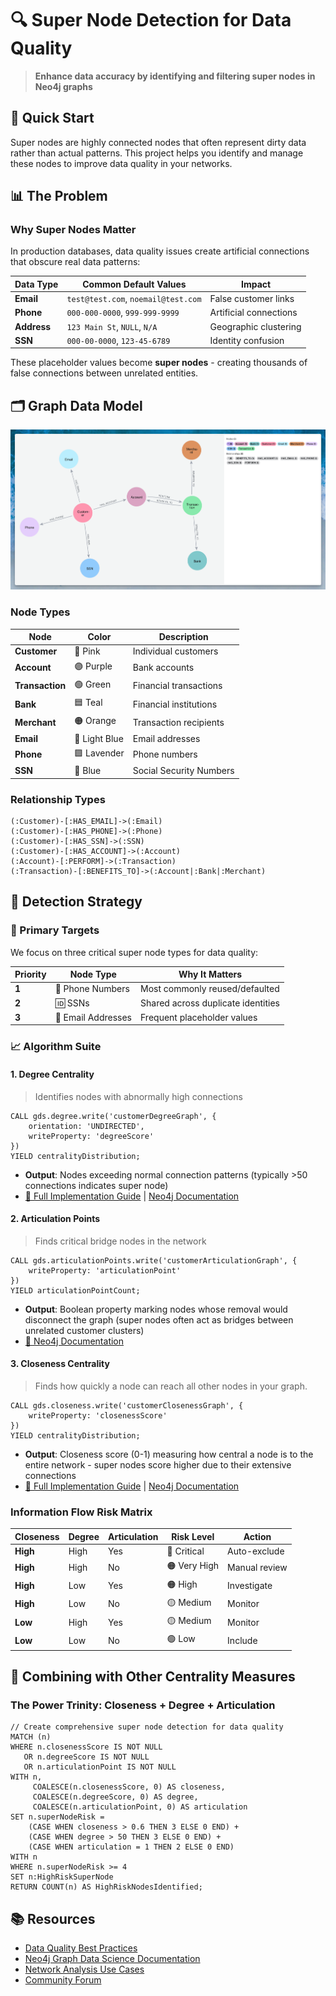 # 🔍 Super Node Detection for Data Quality

> **Enhance data accuracy by identifying and filtering super nodes in Neo4j graphs**

## 🎯 Quick Start

Super nodes are highly connected nodes that often represent dirty data rather than actual patterns. This project helps you identify and manage these nodes to improve data quality in your networks.

## 📊 The Problem

### Why Super Nodes Matter

In production databases, data quality issues create artificial connections that obscure real data patterns:

| Data Type | Common Default Values | Impact |
|-----------|----------------------|--------|
| **Email** | `test@test.com`, `noemail@test.com` | False customer links |
| **Phone** | `000-000-0000`, `999-999-9999` | Artificial connections |
| **Address** | `123 Main St`, `NULL`, `N/A` | Geographic clustering |
| **SSN** | `000-00-0000`, `123-45-6789` | Identity confusion |

These placeholder values become **super nodes** - creating thousands of false connections between unrelated entities.

## 🗂️ Graph Data Model

![Graph Schema](diagrams/schema.png)

### Node Types

| Node | Color | Description |
|------|-------|-------------|
| **Customer** | 🔴 Pink | Individual customers |
| **Account** | 🟣 Purple | Bank accounts |
| **Transaction** | 🟢 Green | Financial transactions |
| **Bank** | 🟦 Teal | Financial institutions |
| **Merchant** | 🟠 Orange | Transaction recipients |
| **Email** | 🔵 Light Blue | Email addresses |
| **Phone** | 🟪 Lavender | Phone numbers |
| **SSN** | 🔷 Blue | Social Security Numbers |

### Relationship Types

```cypher
(:Customer)-[:HAS_EMAIL]->(:Email)
(:Customer)-[:HAS_PHONE]->(:Phone)
(:Customer)-[:HAS_SSN]->(:SSN)
(:Customer)-[:HAS_ACCOUNT]->(:Account)
(:Account)-[:PERFORM]->(:Transaction)
(:Transaction)-[:BENEFITS_TO]->(:Account|:Bank|:Merchant)
```

## 🔬 Detection Strategy

### 🎯 Primary Targets

We focus on three critical super node types for data quality:

| Priority | Node Type | Why It Matters |
|----------|-----------|----------------|
| **1** | 📱 Phone Numbers | Most commonly reused/defaulted |
| **2** | 🆔 SSNs | Shared across duplicate identities |
| **3** | 📧 Email Addresses | Frequent placeholder values |

### 📈 Algorithm Suite

#### 1. **Degree Centrality** 
> Identifies nodes with abnormally high connections

```cypher
CALL gds.degree.write('customerDegreeGraph', {
    orientation: 'UNDIRECTED',
    writeProperty: 'degreeScore'
})
YIELD centralityDistribution;
```

- **Output**: Nodes exceeding normal connection patterns (typically >50 connections indicates super node)
- [📖 Full Implementation Guide](DEGREE_CENTRALITY.md) | [Neo4j Documentation](https://neo4j.com/docs/graph-data-science/current/algorithms/degree-centrality/)

#### 2. **Articulation Points**
> Finds critical bridge nodes in the network

```cypher
CALL gds.articulationPoints.write('customerArticulationGraph', { 
    writeProperty: 'articulationPoint'
})
YIELD articulationPointCount;
```

- **Output**: Boolean property marking nodes whose removal would disconnect the graph (super nodes often act as bridges between unrelated customer clusters)
- [📖 Neo4j Documentation](https://neo4j.com/docs/graph-data-science/current/algorithms/articulation-points/)

#### 3. **Closeness Centrality**
> Finds how quickly a node can reach all other nodes in your graph.

```cypher
CALL gds.closeness.write('customerClosenessGraph', {
    writeProperty: 'closenessScore'
})
YIELD centralityDistribution;
```

- **Output**: Closeness score (0-1) measuring how central a node is to the entire network - super nodes score higher due to their extensive connections
- [📖 Full Implementation Guide](CLOSENESS_CENTRALITY.md) | [Neo4j Documentation](https://neo4j.com/docs/graph-data-science/current/algorithms/closeness-centrality/)

### Information Flow Risk Matrix

| Closeness | Degree | Articulation | Risk Level | Action |
|-----------|--------|--------------|------------|--------|
| **High** | High | Yes | 🔴 Critical | Auto-exclude |
| **High** | High | No | 🟠 Very High | Manual review |
| **High** | Low | Yes | 🟠 High | Investigate |
| **High** | Low | No | 🟡 Medium | Monitor |
| **Low** | High | Yes | 🟡 Medium | Monitor |
| **Low** | Low | No | 🟢 Low | Include |

## 🔄 Combining with Other Centrality Measures

### The Power Trinity: Closeness + Degree + Articulation

```cypher
// Create comprehensive super node detection for data quality
MATCH (n)
WHERE n.closenessScore IS NOT NULL 
   OR n.degreeScore IS NOT NULL 
   OR n.articulationPoint IS NOT NULL
WITH n,
     COALESCE(n.closenessScore, 0) AS closeness,
     COALESCE(n.degreeScore, 0) AS degree,
     COALESCE(n.articulationPoint, 0) AS articulation
SET n.superNodeRisk = 
    (CASE WHEN closeness > 0.6 THEN 3 ELSE 0 END) +
    (CASE WHEN degree > 50 THEN 3 ELSE 0 END) +
    (CASE WHEN articulation = 1 THEN 2 ELSE 0 END)
WITH n
WHERE n.superNodeRisk >= 4
SET n:HighRiskSuperNode
RETURN COUNT(n) AS HighRiskNodesIdentified;
```

## 📚 Resources

- [Data Quality Best Practices](https://neo4j.com/developer/data-modeling/)
- [Neo4j Graph Data Science Documentation](https://neo4j.com/docs/graph-data-science/)
- [Network Analysis Use Cases](https://neo4j.com/use-cases/)
- [Community Forum](https://community.neo4j.com/)